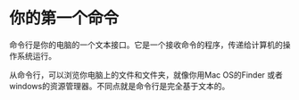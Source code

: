 # **你的第一个命令**

命令行是你的电脑的一个文本接口。它是一个接收命令的程序，传递给计算机的操作系统运行。

从命令行，可以浏览你电脑上的文件和文件夹，就像你用Mac OS的Finder 或者windows的资源管理器。不同点就是命令行是完全基于文本的。

